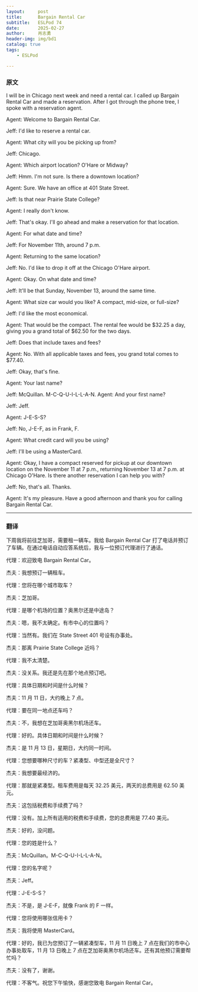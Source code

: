```yaml
---
layout:     post
title:      Bargain Rental Car
subtitle:   ESLPod 74
date:       2025-02-27
author:     肖志勇
header-img: img/bd1
catalog: true
tags:
    - ESLPod

---
```

### 原文
I will be in Chicago next week and need a rental car. I called up Bargain Rental Car and made a reservation. After I got through the phone tree, I spoke with a reservation agent.

Agent: Welcome to Bargain Rental Car.

Jeff: I'd like to reserve a rental car.

Agent: What city will you be picking up from?

Jeff: Chicago.

Agent: Which airport location? O'Hare or Midway?

Jeff: Hmm. I'm not sure. Is there a downtown location?

Agent: Sure. We have an office at 401 State Street.

Jeff: Is that near Prairie State College?

Agent: I really don't know.

Jeff: That's okay. I'll go ahead and make a reservation for that location.

Agent: For what date and time?

Jeff: For November 11th, around 7 p.m. 

Agent: Returning to the same location?

Jeff: No. I'd like to drop it off at the Chicago O'Hare airport.

Agent: Okay. On what date and time?

Jeff: It'll be that Sunday, November 13, around the same time.

Agent: What size car would you like? A compact, mid-size, or full-size?

Jeff: I'd like the most economical.

Agent: That would be the compact. The rental fee would be $32.25 a day, giving you a grand total of $62.50 for the two days.

Jeff: Does that include taxes and fees?

Agent: No. With all applicable taxes and fees, you grand total comes to $77.40.

Jeff: Okay, that's fine.

Agent: Your last name?

Jeff: McQuillan. M-C-Q-U-I-L-L-A-N. Agent: And your first name?

Jeff: Jeff.

Agent: J-E-S-S?

Jeff: No, J-E-F, as in Frank, F. 

Agent: What credit card will you be using?

Jeff: I'll be using a MasterCard.

Agent: Okay, I have a compact reserved for pickup at our downtown location on the November 11 at 7 p.m., returning November 13 at 7 p.m. at Chicago O'Hare. Is there another reservation I can help you with?

Jeff: No, that's all. Thanks. 

Agent: It's my pleasure. Have a good afternoon and thank you for calling Bargain Rental Car.

---

### 翻译

下周我将前往芝加哥，需要租一辆车。我给 Bargain Rental Car 打了电话并预订了车辆。在通过电话自动应答系统后，我与一位预订代理进行了通话。

代理：欢迎致电 Bargain Rental Car。

杰夫：我想预订一辆租车。

代理：您将在哪个城市取车？

杰夫：芝加哥。

代理：是哪个机场的位置？奥黑尔还是中途岛？

杰夫：嗯，我不太确定。有市中心的位置吗？

代理：当然有。我们在 State Street 401 号设有办事处。

杰夫：那离 Prairie State College 近吗？

代理：我不太清楚。

杰夫：没关系。我还是先在那个地点预订吧。

代理：具体日期和时间是什么时候？

杰夫：11 月 11 日，大约晚上 7 点。

代理：要在同一地点还车吗？

杰夫：不，我想在芝加哥奥黑尔机场还车。

代理：好的。具体日期和时间是什么时候？

杰夫：是 11 月 13 日，星期日，大约同一时间。

代理：您想要哪种尺寸的车？紧凑型、中型还是全尺寸？

杰夫：我想要最经济的。

代理：那就是紧凑型。租车费用是每天 32.25 美元，两天的总费用是 62.50 美元。

杰夫：这包括税费和手续费了吗？

代理：没有。加上所有适用的税费和手续费，您的总费用是 77.40 美元。

杰夫：好的，没问题。

代理：您的姓是什么？

杰夫：McQuillan。M-C-Q-U-I-L-L-A-N。

代理：您的名字呢？

杰夫：Jeff。

代理：J-E-S-S？

杰夫：不是，是 J-E-F，就像 Frank 的 F 一样。

代理：您将使用哪张信用卡？

杰夫：我将使用 MasterCard。

代理：好的，我已为您预订了一辆紧凑型车，11 月 11 日晚上 7 点在我们的市中心办事处取车，11 月 13 日晚上 7 点在芝加哥奥黑尔机场还车。还有其他预订需要帮忙吗？

杰夫：没有了，谢谢。

代理：不客气。祝您下午愉快，感谢您致电 Bargain Rental Car。
